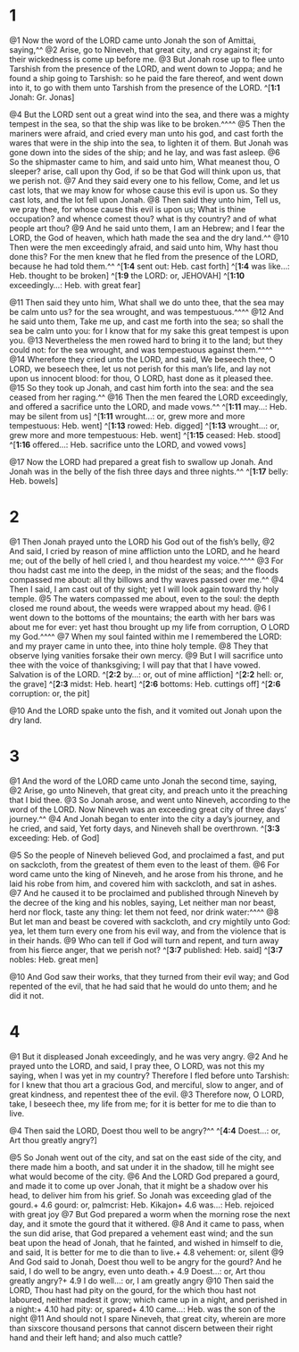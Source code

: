 # 1 
@1 Now the word of the LORD came unto Jonah the son of Amittai, saying,^^ @2 Arise, go to Nineveh, that great city, and cry against it; for their wickedness is come up before me. @3 But Jonah rose up to flee unto Tarshish from the presence of the LORD, and went down to Joppa; and he found a ship going to Tarshish: so he paid the fare thereof, and went down into it, to go with them unto Tarshish from the presence of the LORD. 
^[**1:1** Jonah: Gr. Jonas]

@4 But the LORD sent out a great wind into the sea, and there was a mighty tempest in the sea, so that the ship was like to be broken.^^^^ @5 Then the mariners were afraid, and cried every man unto his god, and cast forth the wares that were in the ship into the sea, to lighten it of them. But Jonah was gone down into the sides of the ship; and he lay, and was fast asleep. @6 So the shipmaster came to him, and said unto him, What meanest thou, O sleeper? arise, call upon thy God, if so be that God will think upon us, that we perish not. @7 And they said every one to his fellow, Come, and let us cast lots, that we may know for whose cause this evil is upon us. So they cast lots, and the lot fell upon Jonah. @8 Then said they unto him, Tell us, we pray thee, for whose cause this evil is upon us; What is thine occupation? and whence comest thou? what is thy country? and of what people art thou? @9 And he said unto them, I am an Hebrew; and I fear the LORD, the God of heaven, which hath made the sea and the dry land.^^ @10 Then were the men exceedingly afraid, and said unto him, Why hast thou done this? For the men knew that he fled from the presence of the LORD, because he had told them.^^ 
^[**1:4** sent out: Heb. cast forth]
^[**1:4** was like…: Heb. thought to be broken]
^[**1:9** the LORD: or, JEHOVAH]
^[**1:10** exceedingly…: Heb. with great fear]

@11 Then said they unto him, What shall we do unto thee, that the sea may be calm unto us? for the sea wrought, and was tempestuous.^^^^ @12 And he said unto them, Take me up, and cast me forth into the sea; so shall the sea be calm unto you: for I know that for my sake this great tempest is upon you. @13 Nevertheless the men rowed hard to bring it to the land; but they could not: for the sea wrought, and was tempestuous against them.^^^^ @14 Wherefore they cried unto the LORD, and said, We beseech thee, O LORD, we beseech thee, let us not perish for this man’s life, and lay not upon us innocent blood: for thou, O LORD, hast done as it pleased thee. @15 So they took up Jonah, and cast him forth into the sea: and the sea ceased from her raging.^^ @16 Then the men feared the LORD exceedingly, and offered a sacrifice unto the LORD, and made vows.^^ 
^[**1:11** may…: Heb. may be silent from us]
^[**1:11** wrought…: or, grew more and more tempestuous: Heb. went]
^[**1:13** rowed: Heb. digged]
^[**1:13** wrought…: or, grew more and more tempestuous: Heb. went]
^[**1:15** ceased: Heb. stood]
^[**1:16** offered…: Heb. sacrifice unto the LORD, and vowed vows]

@17 Now the LORD had prepared a great fish to swallow up Jonah. And Jonah was in the belly of the fish three days and three nights.^^
^[**1:17** belly: Heb. bowels] 

# 2 
@1 Then Jonah prayed unto the LORD his God out of the fish’s belly, @2 And said, I cried by reason of mine affliction unto the LORD, and he heard me; out of the belly of hell cried I, and thou heardest my voice.^^^^ @3 For thou hadst cast me into the deep, in the midst of the seas; and the floods compassed me about: all thy billows and thy waves passed over me.^^ @4 Then I said, I am cast out of thy sight; yet I will look again toward thy holy temple. @5 The waters compassed me about, even to the soul: the depth closed me round about, the weeds were wrapped about my head. @6 I went down to the bottoms of the mountains; the earth with her bars was about me for ever: yet hast thou brought up my life from corruption, O LORD my God.^^^^ @7 When my soul fainted within me I remembered the LORD: and my prayer came in unto thee, into thine holy temple. @8 They that observe lying vanities forsake their own mercy. @9 But I will sacrifice unto thee with the voice of thanksgiving; I will pay that that I have vowed. Salvation is of the LORD. 
^[**2:2** by…: or, out of mine affliction]
^[**2:2** hell: or, the grave]
^[**2:3** midst: Heb. heart]
^[**2:6** bottoms: Heb. cuttings off]
^[**2:6** corruption: or, the pit]

@10 And the LORD spake unto the fish, and it vomited out Jonah upon the dry land. 

# 3 
@1 And the word of the LORD came unto Jonah the second time, saying, @2 Arise, go unto Nineveh, that great city, and preach unto it the preaching that I bid thee. @3 So Jonah arose, and went unto Nineveh, according to the word of the LORD. Now Nineveh was an exceeding great city of three days’ journey.^^ @4 And Jonah began to enter into the city a day’s journey, and he cried, and said, Yet forty days, and Nineveh shall be overthrown. 
^[**3:3** exceeding: Heb. of God]

@5 So the people of Nineveh believed God, and proclaimed a fast, and put on sackcloth, from the greatest of them even to the least of them. @6 For word came unto the king of Nineveh, and he arose from his throne, and he laid his robe from him, and covered him with sackcloth, and sat in ashes. @7 And he caused it to be proclaimed and published through Nineveh by the decree of the king and his nobles, saying, Let neither man nor beast, herd nor flock, taste any thing: let them not feed, nor drink water:^^^^ @8 But let man and beast be covered with sackcloth, and cry mightily unto God: yea, let them turn every one from his evil way, and from the violence that is in their hands. @9 Who can tell if God will turn and repent, and turn away from his fierce anger, that we perish not? 
^[**3:7** published: Heb. said]
^[**3:7** nobles: Heb. great men]

@10 And God saw their works, that they turned from their evil way; and God repented of the evil, that he had said that he would do unto them; and he did it not. 

# 4 
@1 But it displeased Jonah exceedingly, and he was very angry. @2 And he prayed unto the LORD, and said, I pray thee, O LORD, was not this my saying, when I was yet in my country? Therefore I fled before unto Tarshish: for I knew that thou art a gracious God, and merciful, slow to anger, and of great kindness, and repentest thee of the evil. @3 Therefore now, O LORD, take, I beseech thee, my life from me; for it is better for me to die than to live. 

@4 Then said the LORD, Doest thou well to be angry?^^ 
^[**4:4** Doest…: or, Art thou greatly angry?]

@5 So Jonah went out of the city, and sat on the east side of the city, and there made him a booth, and sat under it in the shadow, till he might see what would become of the city. @6 And the LORD God prepared a gourd, and made it to come up over Jonah, that it might be a shadow over his head, to deliver him from his grief. So Jonah was exceeding glad of the gourd.+ 4.6 gourd: or, palmcrist: Heb. Kikajon+ 4.6 was…: Heb. rejoiced with great joy @7 But God prepared a worm when the morning rose the next day, and it smote the gourd that it withered. @8 And it came to pass, when the sun did arise, that God prepared a vehement east wind; and the sun beat upon the head of Jonah, that he fainted, and wished in himself to die, and said, It is better for me to die than to live.+ 4.8 vehement: or, silent @9 And God said to Jonah, Doest thou well to be angry for the gourd? And he said, I do well to be angry, even unto death.+ 4.9 Doest…: or, Art thou greatly angry?+ 4.9 I do well…: or, I am greatly angry @10 Then said the LORD, Thou hast had pity on the gourd, for the which thou hast not laboured, neither madest it grow; which came up in a night, and perished in a night:+ 4.10 had pity: or, spared+ 4.10 came…: Heb. was the son of the night @11 And should not I spare Nineveh, that great city, wherein are more than sixscore thousand persons that cannot discern between their right hand and their left hand; and also much cattle? 